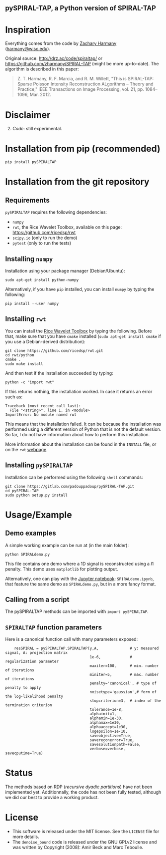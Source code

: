 pySPIRAL-TAP, a Python version of SPIRAL-TAP
--------------------------------------------

# Inspiration

Everything comes from the code by [Zachary Harmany](http://drz.ac) (harmany@wisc.edu).

Original source: http://drz.ac/code/spiraltap/ or https://github.com/zharmany/SPIRAL-TAP (might be more up-to-date). The algorithm is described in this paper:
> Z. T. Harmany, R. F. Marcia, and R. M. Willett, "This is SPIRAL-TAP: Sparse Poisson Intensity Reconstruction ALgorithms – Theory and Practice," IEEE Transactions on Image Processing, vol. 21, pp. 1084–1096, Mar. 2012.

# Disclaimer

2. *Code*: still experimental.

# Installation from pip (recommended)

```{shell}
pip install pySPIRALTAP
```

# Installation from the git repository
## Requirements
`pySPIRALTAP` requires the following dependencies:
- `numpy`
- `rwt`, the Rice Wavelet Toolbox, available on this page: https://github.com/ricedsp/rwt
- `scipy.io` (only to run the demo)
- `pytest` (only to run the tests)

## Installing `numpy`
Installation using your package manager (Debian/Ubuntu):

```{shell}
sudo apt-get install python-numpy
```

Alternatively, if you have `pip` installed, you can install `numpy` by typing the following:

```{shell}
pip install --user numpy
```

## Installing `rwt`
You can install the [Rice Wavelet Toolbox](https://github.com/ricedsp/rwt) by typing the following. Before that, make sure that you have `cmake` installed (`sudo apt-get install cmake` if you use a Debian-derived distribution):

```{shell}
git clone https://github.com/ricedsp/rwt.git
cd rwt/python
cmake .
sudo make install
```

And then test if the installation succeeded by typing:

```{shell}
python -c "import rwt"
```

If this returns nothing, the installation worked. In case it returns an error such as: 

```{python}
Traceback (most recent call last):
  File "<string>", line 1, in <module>
ImportError: No module named rwt
```

This means that the installation failed. It can be because the installation was performed using a different version of Python that is not the default version. So far, I do not have information about how to perform this installation.

More information about the installation can be found in the `INSTALL` file, or on the `rwt` [webpage](https://github.com/ricedsp/rwt).

## Installing `pySPIRALTAP`

Installation can be performed using the following `shell` commands:

```{shell}
git clone https://gitlab.com/padouppadoup/pySPIRAL-TAP.git
cd pySPIRAL-TAP
sudo python setup.py install
```

# Usage/Example

## Demo examples
A simple working example can be run at (in the main folder):

```{shell}
python SPIRALdemo.py
```

This file contains one demo where a 1D signal is reconstructed using a $l1$ penalty. This demo uses `matplotlib` for plotting output.

Alternatively, one can play with the [Jupyter notebook](http://jupyter.org): `SPIRALdemo.ipynb`, that feature the same demo as `SPIRALdemo.py`, but in a more fancy format.

## Calling from a script
The pySPIRALTAP methods can be imported with `import pySPIRALTAP`.

## `SPIRALTAP` function parameters

Here is a canonical function call with many parameters exposed:

```{python}
    resSPIRAL = pySPIRALTAP.SPIRALTAP(y,A,              # y: measured signal, A: projection matrix
		                              1e-6,             # regularization parameter
                                      maxiter=100,      # min. number of iterations
                                      miniter=5,        # max. number of iterations
                                      penalty='canonical', # type of penalty to apply
                                      noisetype='gaussian',# form of the log-likelihood penalty
                                      stopcriterion=3,  # index of the termination criterion
                                      tolerance=1e-8,
                                      alphainit=1,
                                      alphamin=1e-30,
                                      alphamax=1e30,
                                      alphaaccept=1e30,
                                      logepsilon=1e-10,
                                      saveobjective=True,
                                      savereconerror=True,
                                      savesolutionpath=False,
                                      verbose=verbose, savecputime=True)
```

# Status
The methods based on RDP (*recursive dyadic partitions*) have not been implemented yet. Additionnally, the code has not been fully tested, although we did our best to provide a working product.

# License
- This software is released under the MIT license. See the `LICENSE` file for more details.
- The `denoise_bound` code is released under the GNU GPLv2 license and was written by Copyright (2008): Amir Beck and Marc Teboulle.
